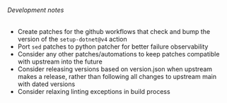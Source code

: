 ###### Development notes

- Create patches for the github workflows that check and bump the version of the `setup-dotnet@v4` action
- Port `sed` patches to python patcher for better failure observability
- Consider any other patches/automations to keep patches compatible with upstream into the future
- Consider releasing versions based on version.json when upstream makes a release, rather than following all changes to upstream main with dated versions
- Consider relaxing linting exceptions in build process